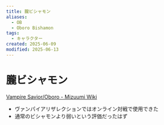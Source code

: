 ```yaml
---
title: 朧ビシャモン
aliases:
  - OB
  - Oboro Bishamon
tags:
  - キャラクター
created: 2025-06-09
modified: 2025-06-13
---
```


# 朧ビシャモン

[Vampire Savior/Oboro - Mizuumi Wiki](https://wiki.gbl.gg/w/Vampire_Savior/Oboro)

- ヴァンパイアリザレクションではオンライン対戦で使用できた
- 通常のビシャモンより弱いという評価だったはず
